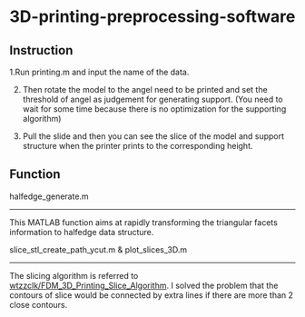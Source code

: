 3D-printing-preprocessing-software
====  
Instruction
-------  
1.Run printing.m and input the name of the data. 
 
2. Then rotate the model to the angel need to be printed and set the threshold of angel as judgement for generating support. (You need to wait for some time because there is no optimization for the supporting algorithm)
 
3. Pull the slide and then you can see the slice of the model and support structure when the printer prints to the corresponding height.
 
Function
-------  
halfedge_generate.m
------- ------- 
This MATLAB function aims at rapidly transforming the triangular facets information to halfedge data structure. 

slice_stl_create_path_ycut.m & plot_slices_3D.m
------- ------- -
The slicing algorithm is referred to [wtzzclk/FDM_3D_Printing_Slice_Algorithm](https://github.com/wtzzclk/FDM_3D_Printing_Slice_Algorithm ). 
I solved the problem that the contours of slice would be connected by extra lines if there are more than 2 close contours. 
